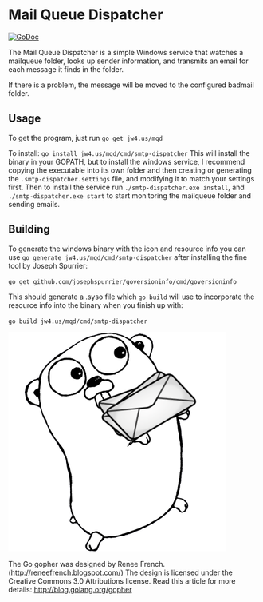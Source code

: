 # Mail Queue Dispatcher

[![GoDoc](https://godoc.org/jw4.us/mqd?status.svg)](https://godoc.org/jw4.us/mqd)

The Mail Queue Dispatcher is a simple Windows service that watches a
mailqueue folder, looks up sender information, and transmits an email
for each message it finds in the folder.

If there is a problem, the message will be moved to the configured
badmail folder.


## Usage

To get the program, just run `go get jw4.us/mqd`

To install: `go install jw4.us/mqd/cmd/smtp-dispatcher`
This will install the binary in your GOPATH, but to install the windows
service, I recommend copying the executable into its own folder and then
creating or generating the `.smtp-dispatcher.settings` file, and
modifying it to match your settings first. Then to install the service
run `./smtp-dispatcher.exe install`, and `./smtp-dispatcher.exe start`
to start monitoring the mailqueue folder and sending emails.


## Building

To generate the windows binary with the icon and resource info you can
use `go generate jw4.us/mqd/cmd/smtp-dispatcher` after
installing the fine tool by Joseph Spurrier:

  `go get github.com/josephspurrier/goversioninfo/cmd/goversioninfo`

This should generate a .syso file which `go build` will use to
incorporate the resource info into the binary when you finish up with:

  `go build jw4.us/mqd/cmd/smtp-dispatcher`



![gopher mascot](img/smtp-dispatcher-gopher.png)

The Go gopher was designed by Renee French. (http://reneefrench.blogspot.com/) 
The design is licensed under the Creative Commons 3.0 Attributions license. 
Read this article for more details: http://blog.golang.org/gopher
